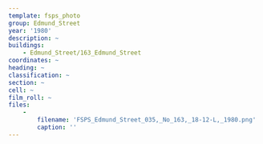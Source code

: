 ```yaml
---
template: fsps_photo
group: Edmund_Street
year: '1980'
description: ~
buildings:
    - Edmund_Street/163_Edmund_Street
coordinates: ~
heading: ~
classification: ~
section: ~
cell: ~
film_roll: ~
files:
    -
        filename: 'FSPS_Edmund_Street_035,_No_163,_18-12-L,_1980.png'
        caption: ''
---
```

